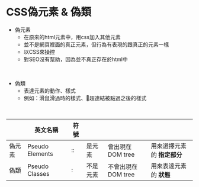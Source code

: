 # CSS偽元素 & 偽類

* 偽元素
  * 在原來的html元素中，用css加入其他元素
  * 並不是網頁裡面的真正元素，但行為有表現的跟真正的元素一樣
  * 以CSS來操控
  * 對SEO沒有幫助，因為並不真正存在於html中
<br>

* 偽類
  * 表達元素的動作、樣式
  * 例如：滑鼠滑過時的樣式、超連結被點過之後的樣式

<br>

|       | 英文名稱 | 符號 |  |  |  |
| ----- | --------------- | -- | ----- | --------------- | ----------------------- |
| 偽元素 | Pseudo Elements |  ::  | 是元素 | 會出現在DOM tree | 用來選擇元素的 **指定部分** |
| 偽類 | Pseudo Classes |  :  | 不是元素 | 不會出現在DOM tree | 用來表達元素的 **狀態** |
